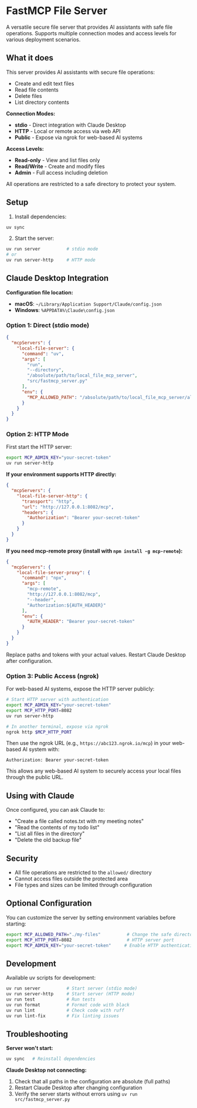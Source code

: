 # FastMCP File Server

A versatile secure file server that provides AI assistants with safe file operations. Supports multiple connection modes and access levels for various deployment scenarios.

## What it does

This server provides AI assistants with secure file operations:
- Create and edit text files
- Read file contents  
- Delete files
- List directory contents

**Connection Modes:**
- **stdio** - Direct integration with Claude Desktop
- **HTTP** - Local or remote access via web API
- **Public** - Expose via ngrok for web-based AI systems

**Access Levels:**
- **Read-only** - View and list files only
- **Read/Write** - Create and modify files
- **Admin** - Full access including deletion

All operations are restricted to a safe directory to protect your system.

## Setup

1. Install dependencies:
```bash
uv sync
```

2. Start the server:
```bash
uv run server          # stdio mode
# or
uv run server-http     # HTTP mode
```

## Claude Desktop Integration

**Configuration file location:**
- **macOS**: `~/Library/Application Support/Claude/config.json`
- **Windows**: `%APPDATA%\Claude\config.json`

### Option 1: Direct (stdio mode)

```json
{
  "mcpServers": {
    "local-file-server": {
      "command": "uv",
      "args": [
        "run",
        "--directory",
        "/absolute/path/to/local_file_mcp_server",
        "src/fastmcp_server.py"
      ],
      "env": {
        "MCP_ALLOWED_PATH": "/absolute/path/to/local_file_mcp_server/allowed"
      }
    }
  }
}
```

### Option 2: HTTP Mode

First start the HTTP server:
```bash
export MCP_ADMIN_KEY="your-secret-token"
uv run server-http
```

**If your environment supports HTTP directly:**
```json
{
  "mcpServers": {
    "local-file-server-http": {
      "transport": "http",
      "url": "http://127.0.0.1:8082/mcp",
      "headers": {
        "Authorization": "Bearer your-secret-token"
      }
    }
  }
}
```

**If you need mcp-remote proxy (install with `npm install -g mcp-remote`):**
```json
{
  "mcpServers": {
    "local-file-server-proxy": {
      "command": "npx",
      "args": [
        "mcp-remote",
        "http://127.0.0.1:8082/mcp",
        "--header",
        "Authorization:${AUTH_HEADER}"
      ],
      "env": {
        "AUTH_HEADER": "Bearer your-secret-token"
      }
    }
  }
}
```

Replace paths and tokens with your actual values. Restart Claude Desktop after configuration.

### Option 3: Public Access (ngrok)

For web-based AI systems, expose the HTTP server publicly:

```bash
# Start HTTP server with authentication
export MCP_ADMIN_KEY="your-secret-token"
export MCP_HTTP_PORT=8082
uv run server-http

# In another terminal, expose via ngrok
ngrok http $MCP_HTTP_PORT
```

Then use the ngrok URL (e.g., `https://abc123.ngrok.io/mcp`) in your web-based AI system with:
```
Authorization: Bearer your-secret-token
```

This allows any web-based AI system to securely access your local files through the public URL.

## Using with Claude

Once configured, you can ask Claude to:
- "Create a file called notes.txt with my meeting notes"
- "Read the contents of my todo list"
- "List all files in the directory"
- "Delete the old backup file"

## Security

- All file operations are restricted to the `allowed/` directory
- Cannot access files outside the protected area
- File types and sizes can be limited through configuration

## Optional Configuration

You can customize the server by setting environment variables before starting:

```bash
export MCP_ALLOWED_PATH="./my-files"          # Change the safe directory
export MCP_HTTP_PORT=8082                     # HTTP server port
export MCP_ADMIN_KEY="your-secret-token"     # Enable HTTP authentication
```

## Development

Available uv scripts for development:

```bash
uv run server          # Start server (stdio mode)
uv run server-http     # Start server (HTTP mode)
uv run test            # Run tests
uv run format          # Format code with black
uv run lint            # Check code with ruff
uv run lint-fix        # Fix linting issues
```

## Troubleshooting

**Server won't start:**
```bash
uv sync   # Reinstall dependencies
```

**Claude Desktop not connecting:**
1. Check that all paths in the configuration are absolute (full paths)
2. Restart Claude Desktop after changing configuration
3. Verify the server starts without errors using `uv run src/fastmcp_server.py`